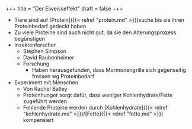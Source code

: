 +++
title = "Der Eiweisseffekt"
draft = false
+++

-   Tiere sind auf [Protein]({{< relref "protein.md" >}})suche bis sie ihren Proteinbedarf gedeckt haben
-   Zu viele Proteine sind auch nicht gut, da sie den Alterungsprozess begünstigen
-   Insektenforscher
    -   Stephen Simpson
    -   David Raubenheimer
    -   Forschung
        -   Haben herausgefunden, dass Mormonengrille sich gegenseitig fressen wg Proteinbedarf
-   Experiment mit Menschen
    -   Von Rachel Batley
    -   Proteinhunger sorgt dafür, dass weniger Kohlenhydrate/Fette zugeführt werden
    -   Fehlende Proteine werden durch [Kohlenhydrate]({{< relref "kohlenhydrate.md" >}})/[Fette]({{< relref "fette.md" >}}) kompensiert
